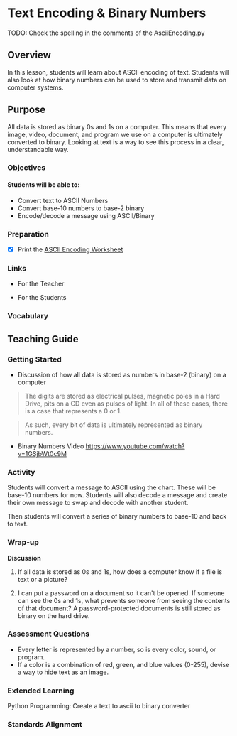 # Text Encoding & Binary Numbers

TODO: Check the spelling in the comments of the AsciiEncoding.py

## Overview
In this lesson, students will learn about ASCII encoding of text. Students will also look at how binary numbers can be used to store and transmit data on computer systems.
	
## Purpose
All data is stored as binary 0s and 1s on a computer.  This means that every image, video, document, and program we use on a computer is ultimately converted to binary.  Looking at text is a way to see this process in a clear, understandable way.
	
### Objectives
#### Students will be able to:
- Convert text to ASCII Numbers
- Convert base-10 numbers to base-2 binary
- Encode/decode a message using ASCII/Binary

### Preparation
- [x] Print the [ASCII Encoding Worksheet](Ascii_Encoding_Activity.docx)
	
### Links
- For the Teacher
	
- For the Students
	
### Vocabulary

## Teaching Guide
### Getting Started
- Discussion of how all data is stored as numbers in base-2 (binary) on a computer
> The digits are stored as electrical pulses, magnetic poles in a Hard Drive, pits on a CD even as pulses of light.  In all of these cases, there is a case that represents a 0 or 1.

> As such, every bit of data is ultimately represented as binary numbers.
		
- Binary Numbers Video https://www.youtube.com/watch?v=1GSjbWt0c9M
	
### Activity
Students will convert a message to ASCII using the chart.  These will be base-10 numbers for now.  Students will also decode a message and create their own message to swap and decode with another student.
		
Then students will convert a series of binary numbers to base-10 and back to text.
		
### Wrap-up
<b>Discussion</b>
1. If all data is stored as 0s and 1s, how does a computer know if a file is text or a picture?
		
1. I can put a password on a document so it can't be opened.  If someone can see the 0s and 1s, what prevents someone from seeing the contents of that document?  A password-protected documents is still stored as binary on the hard drive.
		
	
### Assessment Questions
- Every letter is represented by a number, so is every color, sound, or program.
- If a color is a combination of red, green, and blue values (0-255), devise a way to hide text as an image.
	
### Extended Learning
Python Programming: Create a text to ascii to binary converter
	
### Standards Alignment

	